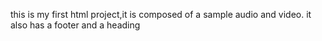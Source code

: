 this is my first html project,it is composed of a sample audio and video. it also has a footer and a heading
